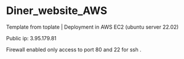 # Diner_website_AWS
Template from toplate | Deployment  in AWS EC2 (ubuntu server 22.02)

Public ip: 3.95.179.81

Firewall enabled only access to port 80 and 22 for ssh .

